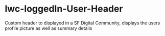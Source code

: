 # lwc-loggedIn-User-Header
Custom header to displayed in a SF Digital Community, displays the users profile picture as well as summary details
